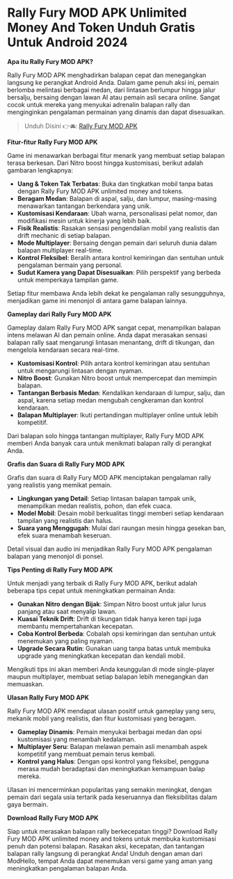 # Rally Fury MOD APK Unlimited Money And Token Unduh Gratis Untuk Android 2024

**Apa itu Rally Fury MOD APK?**

Rally Fury MOD APK menghadirkan balapan cepat dan menegangkan langsung ke perangkat Android Anda. Dalam game penuh aksi ini, pemain berlomba melintasi berbagai medan, dari lintasan berlumpur hingga jalur bersalju, bersaing dengan lawan AI atau pemain asli secara online. Sangat cocok untuk mereka yang menyukai adrenalin balapan rally dan menginginkan pengalaman permainan yang dinamis dan dapat disesuaikan.


>Unduh Disini 👉🚘: [Rally Fury MOD APK](https://modhello.com/rally-fury/)

**Fitur-fitur Rally Fury MOD APK**

Game ini menawarkan berbagai fitur menarik yang membuat setiap balapan terasa berkesan. Dari Nitro boost hingga kustomisasi, berikut adalah gambaran lengkapnya:

- **Uang & Token Tak Terbatas**: Buka dan tingkatkan mobil tanpa batas dengan Rally Fury MOD APK unlimited money and tokens.
- **Beragam Medan**: Balapan di aspal, salju, dan lumpur, masing-masing menawarkan tantangan berkendara yang unik.
- **Kustomisasi Kendaraan**: Ubah warna, personalisasi pelat nomor, dan modifikasi mesin untuk kinerja yang lebih baik.
- **Fisik Realistis**: Rasakan sensasi pengendalian mobil yang realistis dan drift mechanic di setiap balapan.
- **Mode Multiplayer**: Bersaing dengan pemain dari seluruh dunia dalam balapan multiplayer real-time.
- **Kontrol Fleksibel**: Beralih antara kontrol kemiringan dan sentuhan untuk pengalaman bermain yang personal.
- **Sudut Kamera yang Dapat Disesuaikan**: Pilih perspektif yang berbeda untuk memperkaya tampilan game.

Setiap fitur membawa Anda lebih dekat ke pengalaman rally sesungguhnya, menjadikan game ini menonjol di antara game balapan lainnya.

**Gameplay dari Rally Fury MOD APK**

Gameplay dalam Rally Fury MOD APK sangat cepat, menampilkan balapan intens melawan AI dan pemain online. Anda dapat merasakan sensasi balapan rally saat mengarungi lintasan menantang, drift di tikungan, dan mengelola kendaraan secara real-time.

- **Kustomisasi Kontrol**: Pilih antara kontrol kemiringan atau sentuhan untuk mengarungi lintasan dengan nyaman.
- **Nitro Boost**: Gunakan Nitro boost untuk mempercepat dan memimpin balapan.
- **Tantangan Berbasis Medan**: Kendalikan kendaraan di lumpur, salju, dan aspal, karena setiap medan mengubah cengkeraman dan kontrol kendaraan.
- **Balapan Multiplayer**: Ikuti pertandingan multiplayer online untuk lebih kompetitif.

Dari balapan solo hingga tantangan multiplayer, Rally Fury MOD APK memberi Anda banyak cara untuk menikmati balapan rally di perangkat Anda.

**Grafis dan Suara di Rally Fury MOD APK**

Grafis dan suara di Rally Fury MOD APK menciptakan pengalaman rally yang realistis yang memikat pemain.

- **Lingkungan yang Detail**: Setiap lintasan balapan tampak unik, menampilkan medan realistis, pohon, dan efek cuaca.
- **Model Mobil**: Desain mobil berkualitas tinggi memberi setiap kendaraan tampilan yang realistis dan halus.
- **Suara yang Menggugah**: Mulai dari raungan mesin hingga gesekan ban, efek suara menambah keseruan.

Detail visual dan audio ini menjadikan Rally Fury MOD APK pengalaman balapan yang menonjol di ponsel.

**Tips Penting di Rally Fury MOD APK**

Untuk menjadi yang terbaik di Rally Fury MOD APK, berikut adalah beberapa tips cepat untuk meningkatkan permainan Anda:

- **Gunakan Nitro dengan Bijak**: Simpan Nitro boost untuk jalur lurus panjang atau saat menyalip lawan.
- **Kuasai Teknik Drift**: Drift di tikungan tidak hanya keren tapi juga membantu mempertahankan kecepatan.
- **Coba Kontrol Berbeda**: Cobalah opsi kemiringan dan sentuhan untuk menemukan yang paling nyaman.
- **Upgrade Secara Rutin**: Gunakan uang tanpa batas untuk membuka upgrade yang meningkatkan kecepatan dan kendali mobil.

Mengikuti tips ini akan memberi Anda keunggulan di mode single-player maupun multiplayer, membuat setiap balapan lebih menegangkan dan memuaskan.

**Ulasan Rally Fury MOD APK**

Rally Fury MOD APK mendapat ulasan positif untuk gameplay yang seru, mekanik mobil yang realistis, dan fitur kustomisasi yang beragam.

- **Gameplay Dinamis**: Pemain menyukai berbagai medan dan opsi kustomisasi yang menambah kedalaman.
- **Multiplayer Seru**: Balapan melawan pemain asli menambah aspek kompetitif yang membuat pemain terus kembali.
- **Kontrol yang Halus**: Dengan opsi kontrol yang fleksibel, pengguna merasa mudah beradaptasi dan meningkatkan kemampuan balap mereka.

Ulasan ini mencerminkan popularitas yang semakin meningkat, dengan pemain dari segala usia tertarik pada keseruannya dan fleksibilitas dalam gaya bermain.

**Download Rally Fury MOD APK**

Siap untuk merasakan balapan rally berkecepatan tinggi? Download Rally Fury MOD APK unlimited money and tokens untuk membuka kustomisasi penuh dan potensi balapan. Rasakan aksi, kecepatan, dan tantangan balapan rally langsung di perangkat Anda! Unduh dengan aman dari ModHello, tempat Anda dapat menemukan versi game yang aman yang meningkatkan pengalaman balapan Anda.
